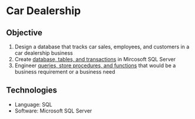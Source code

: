 # Car Dealership

## Objective
1. Design a database that tracks car sales, employees, and customers in a car dealership business
2. Create [database, tables, and transactions](https://github.com/ytingp/Car-Dealership/blob/main/updated%20create%20tables.sql) in Mircosoft SQL Server
4. Engineer [queries, store procedures, and functions](https://github.com/ytingp/Car-Dealership/tree/main/SQL-Scripts) that would be a business requirement or a business need

## Technologies
- Language: SQL
- Software: Microsoft SQL Server
